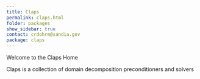 ```yaml
---
title: Claps
permalink: claps.html
folder: packages
show_sidebar: true
contact: crdohrm@sandia.gov
package: claps
---
```


Welcome to the Claps Home

Claps is a collection of domain decomposition preconditioners and solvers
